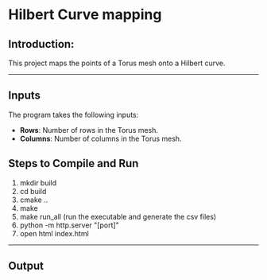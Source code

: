 # Hilbert Curve mapping

## Introduction:

This project maps the points of a Torus mesh onto a Hilbert curve.

---

## Inputs

The program takes the following inputs:
- **Rows**: Number of rows in the Torus mesh.
- **Columns**: Number of columns in the Torus mesh.

## Steps to Compile and Run

1. mkdir build
2. cd build
3. cmake ..
4. make
5. make run_all (run the executable and generate the csv files)
6. python -m http.server "[port]"
7. open html index.html

---

## Output